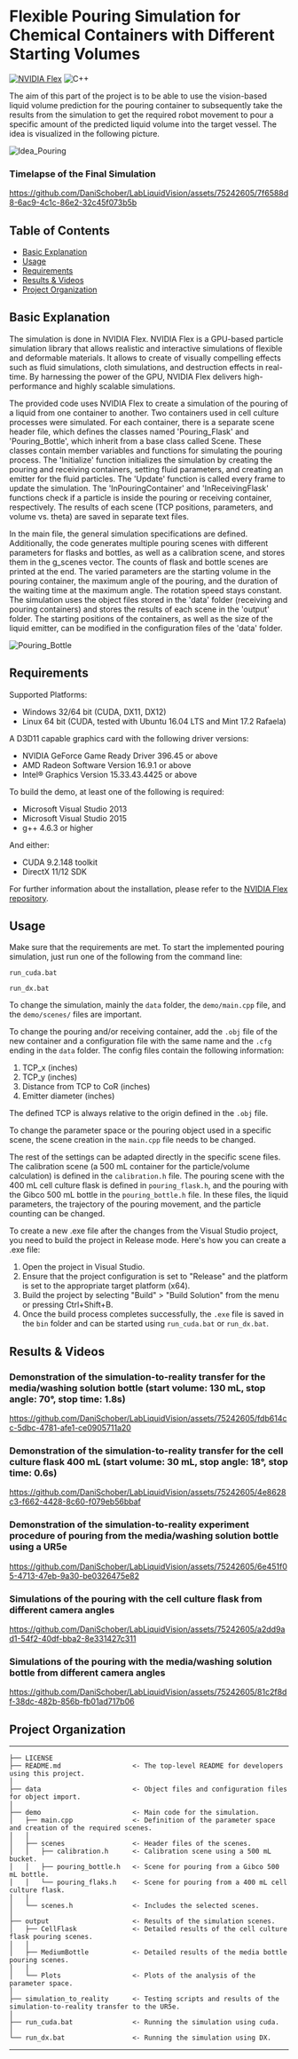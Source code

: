 
# Flexible Pouring Simulation for Chemical Containers with Different Starting Volumes
 
[![NVIDIA Flex](https://img.shields.io/badge/NVIDIA-Flex-green)](https://developer.nvidia.com/flex)
![C++](https://img.shields.io/badge/C++-11-orange)

The aim of this part of the project is to be able to use the vision-based liquid volume prediction for the pouring container to subsequently take the results from the simulation to get the required robot movement to pour a specific amount of the predicted liquid volume into the target vessel. The idea is visualized in the following picture.

![Idea_Pouring](https://github.com/DaniSchober/LabLiquidVision/assets/75242605/22f34bab-c1ff-4e21-8b93-68bc24e62e57)

### Timelapse of the Final Simulation

https://github.com/DaniSchober/LabLiquidVision/assets/75242605/7f6588d8-6ac9-4c1c-86e2-32c45f073b5b

## Table of Contents

- [Basic Explanation](#explanation)
- [Usage](#usage)
- [Requirements](#requirements)
- [Results & Videos](#results)
- [Project Organization](#orga)


## <a id="explanation"></a> Basic Explanation

The simulation is done in NVIDIA Flex. NVIDIA Flex is a GPU-based particle simulation library that allows realistic and interactive simulations of flexible and deformable materials. It allows to create of visually compelling effects such as fluid simulations, cloth simulations, and destruction effects in real-time. By harnessing the power of the GPU, NVIDIA Flex delivers high-performance and highly scalable simulations.

The provided code uses NVIDIA Flex to create a simulation of the pouring of a liquid from one container to another. Two containers used in cell culture processes were simulated. 
For each container, there is a separate scene header file, which defines the classes named 'Pouring_Flask' and 'Pouring_Bottle', which inherit from a base class called Scene.
These classes contain member variables and functions for simulating the pouring process. The 'Initialize' function initializes the simulation by creating the pouring and receiving containers, setting fluid parameters, and creating an emitter for the fluid particles. The 'Update' function is called every frame to update the simulation. The 'InPouringContainer' and 'InReceivingFlask' functions check if a particle is inside the pouring or receiving container, respectively. The results of each scene (TCP positions, parameters, and volume vs. theta) are saved in separate text files.

In the main file, the general simulation specifications are defined. Additionally, the code generates multiple pouring scenes with different parameters for flasks and bottles, as well as a calibration scene, and stores them in the g_scenes vector. The counts of flask and bottle scenes are printed at the end. The varied parameters are the starting volume in the pouring container, the maximum angle of the pouring, and the duration of the waiting time at the maximum angle. The rotation speed stays constant. The simulation uses the object files stored in the 'data' folder (receiving and pouring containers) and stores the results of each scene in the 'output' folder. The starting positions of the containers, as well as the size of the liquid emitter, can be modified in the configuration files of the 'data' folder.

![Pouring_Bottle](https://github.com/DaniSchober/LabLiquidVision/assets/75242605/98932a03-626c-491b-a0c8-84631a8608ad)

## Requirements

Supported Platforms:

* Windows 32/64 bit (CUDA, DX11, DX12)
* Linux 64 bit (CUDA, tested with Ubuntu 16.04 LTS and Mint 17.2 Rafaela)

A D3D11 capable graphics card with the following driver versions:

* NVIDIA GeForce Game Ready Driver 396.45 or above
* AMD Radeon Software Version 16.9.1 or above
* Intel® Graphics Version 15.33.43.4425 or above

To build the demo, at least one of the following is required:

* Microsoft Visual Studio 2013
* Microsoft Visual Studio 2015
* g++ 4.6.3 or higher

And either: 

* CUDA 9.2.148 toolkit
* DirectX 11/12 SDK

For further information about the installation, please refer to the [NVIDIA Flex repository](https://github.com/NVIDIAGameWorks/FleX).

## Usage
Make sure that the requirements are met. To start the implemented pouring simulation, just run one of the following from the command line:

```
run_cuda.bat
```
```
run_dx.bat
```

To change the simulation, mainly the `data` folder, the `demo/main.cpp` file, and the `demo/scenes/` files are important.

To change the pouring and/or receiving container, add the `.obj` file of the new container and a configuration file with the same name and the `.cfg` ending in the `data` folder. The config files contain the following information: 

1. TCP_x (inches)
2. TCP_y (inches)
3. Distance from TCP to CoR (inches)
4. Emitter diameter (inches)

The defined TCP is always relative to the origin defined in the `.obj` file.

To change the parameter space or the pouring object used in a specific scene, the scene creation in the `main.cpp` file needs to be changed.

The rest of the settings can be adapted directly in the specific scene files. The calibration scene (a 500 mL container for the particle/volume calculation) is defined in the `calibration.h` file. The pouring scene with the 400 mL cell culture flask is defined in `pouring_flask.h`, and the pouring with the Gibco 500 mL bottle in the `pouring_bottle.h` file. In these files, the liquid parameters, the trajectory of the pouring movement, and the particle counting can be changed.

To create a new .exe file after the changes from the Visual Studio project, you need to build the project in Release mode. Here's how you can create a .exe file:

1. Open the project in Visual Studio.
2. Ensure that the project configuration is set to "Release" and the platform is set to the appropriate target platform (x64).
3. Build the project by selecting "Build" > "Build Solution" from the menu or pressing Ctrl+Shift+B.
4. Once the build process completes successfully, the `.exe` file is saved in the `bin` folder and can be started using `run_cuda.bat` or `run_dx.bat`.

## <a id="results"></a> Results & Videos

### Demonstration of the simulation-to-reality transfer for the media/washing solution bottle (start volume: 130 mL, stop angle: 70°, stop time: 1.8s)

https://github.com/DaniSchober/LabLiquidVision/assets/75242605/fdb614cc-5dbc-4781-afe1-ce0905711a20

### Demonstration of the simulation-to-reality transfer for the cell culture flask 400 mL (start volume: 30 mL, stop angle: 18°, stop time: 0.6s)

https://github.com/DaniSchober/LabLiquidVision/assets/75242605/4e8628c3-f662-4428-8c60-f079eb56bbaf

### Demonstration of the simulation-to-reality experiment procedure of pouring from the media/washing solution bottle using a UR5e

https://github.com/DaniSchober/LabLiquidVision/assets/75242605/6e451f05-4713-47eb-9a30-be0326475e82

### Simulations of the pouring with the cell culture flask from different camera angles

https://github.com/DaniSchober/LabLiquidVision/assets/75242605/a2dd9ad1-54f2-40df-bba2-8e331427c311

### Simulations of the pouring with the media/washing solution bottle from different camera angles

https://github.com/DaniSchober/LabLiquidVision/assets/75242605/81c2f8df-38dc-482b-856b-fb01ad717b06

## <a id="orga"></a> Project Organization

------------

    ├── LICENSE
    ├── README.md                  <- The top-level README for developers using this project.
    │
    ├── data                       <- Object files and configuration files for object import.
    │
    ├── demo                       <- Main code for the simulation.
    │   ├── main.cpp               <- Definition of the parameter space and creation of the required scenes.
    │   │
    │   ├── scenes                 <- Header files of the scenes.
    │   │   ├── calibration.h      <- Calibration scene using a 500 mL bucket.
    │   │   ├── pouring_bottle.h   <- Scene for pouring from a Gibco 500 mL bottle.
    │   │   └── pouring_flaks.h    <- Scene for pouring from a 400 mL cell culture flask.
    │   │   
    │   └── scenes.h               <- Includes the selected scenes.
    │
    ├── output                     <- Results of the simulation scenes.
    │   ├── CellFlask              <- Detailed results of the cell culture flask pouring scenes.
    │   │
    │   ├── MediumBottle           <- Detailed results of the media bottle pouring scenes.
    │   │
    │   └── Plots                  <- Plots of the analysis of the parameter space.
    │      
    ├── simulation_to_reality      <- Testing scripts and results of the simulation-to-reality transfer to the UR5e.
    │    
    ├── run_cuda.bat               <- Running the simulation using cuda.  
    │
    └── run_dx.bat                 <- Running the simulation using DX.  

--------









